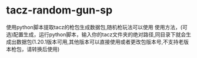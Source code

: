 # tacz-random-gun-sp
使用python脚本提取tacz的枪包生成数据包,随机枪玩法可以使用
使用方法，(可选)配置生成，运行python脚本，输入你的tacz文件夹的绝对路径,同目录下就会生成出数据包(1.20.1版本可用,其他版本可以直接使用或者更改包版本号,不支持老版本枪包，请转换后使用)
